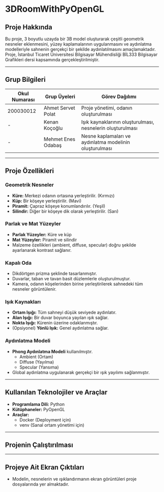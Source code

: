 # 3DRoomWithPyOpenGL

## Proje Hakkında

Bu proje, 3 boyutlu uzayda bir 3B model oluşturarak çeşitli geometrik nesneler eklenmesini, yüzey kaplamalarının uygulanmasını ve aydınlatma modelleriyle sahnenin gerçekçi bir şekilde aydınlatılmasını amaçlamaktadır. Proje, İstanbul Ticaret Üniversitesi Bilgisayar Mühendisliği BİL333 Bilgisayar Grafikleri dersi kapsamında gerçekleştirilmiştir.

---

## Grup Bilgileri

| Okul Numarası | Grup Üyeleri       | Görev Dağılımı                                             |
| ------------- | ------------------ | ---------------------------------------------------------- |
| 200030012     | Ahmet Servet Polat | Proje yönetimi, odanın oluşturulması                       |
| -             | Kenan Koçoğlu      | Işık kaynaklarının oluşturulması, nesnelerin oluşturulması |
| -             | Mehmet Enes Odabaş | Nesne kaplamaları ve aydınlatma modelinin oluşturulması    |

---

## Proje Özellikleri

### Geometrik Nesneler

-   **Küre:** Merkezi odanın ortasına yerleştirilir. (Kırmızı)
-   **Küp:** Bir köşeye yerleştirilir. (Mavi)
-   **Piramit:** Çapraz köşeye konumlandırılır. (Yeşil)
-   **Silindir:** Diğer bir köşeye dik olarak yerleştirilir. (Sarı)

### Parlak ve Mat Yüzeyler

-   **Parlak Yüzeyler:** Küre ve küp
-   **Mat Yüzeyler:** Piramit ve silindir
-   Malzeme özellikleri (ambient, diffuse, specular) doğru şekilde ayarlanarak kontrast sağlanır.

### Kapalı Oda

-   Dikdörtgen prizma şeklinde tasarlanmıştır.
-   Duvarlar, taban ve tavan basit düzlemlerle oluşturulmuştur.
-   Kamera, odanın köşelerinden birine yerleştirilerek sahnedeki tüm nesneler görüntülenir.

### Işık Kaynakları

-   **Ortam Işığı:** Tüm sahneyi düşük seviyede aydınlatır.
-   **Alan Işığı:** Bir duvar boyunca yayılan ışık sağlar.
-   **Nokta Işığı:** Kürenin üzerine odaklanmıştır.
-   (Opsiyonel) **Yönlü Işık:** Genel aydınlatma sağlar.

### Aydınlatma Modeli

-   **Phong Aydınlatma Modeli** kullanılmıştır.
    -   Ambient (Ortam)
    -   Diffuse (Yayılma)
    -   Specular (Yansıma)
-   Global aydınlatma uygulanarak gerçekçi bir ışık yayılımı sağlanmıştır.

---

## Kullanılan Teknolojiler ve Araçlar

-   **Programlama Dili:** Python
-   **Kütüphaneler:** PyOpenGL
-   **Araçlar:**
    -   Docker (Deployment için)
    -   venv (Sanal ortam yönetimi için)

---

## Projenin Çalıştırılması

---

## Projeye Ait Ekran Çıktıları

-   Modelin, nesnelerin ve ışıklandırmanın ekran görüntüleri proje dosyalarında yer almaktadır.
